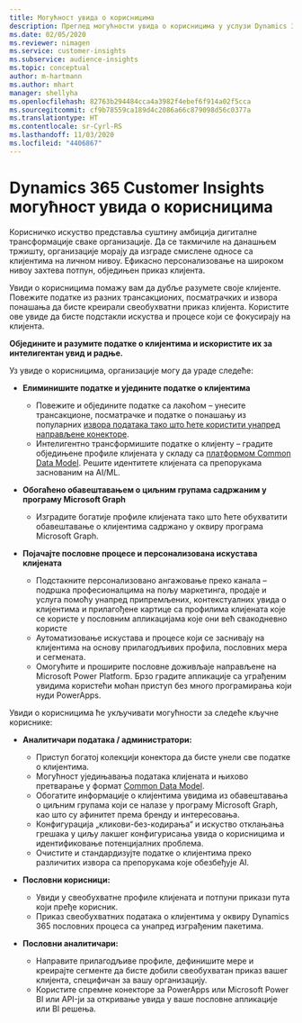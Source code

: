 ```yaml
---
title: Могућност увида о корисницима
description: Преглед могућности увида о корисницима у услузи Dynamics 365 Customer Insights.
ms.date: 02/05/2020
ms.reviewer: nimagen
ms.service: customer-insights
ms.subservice: audience-insights
ms.topic: conceptual
author: m-hartmann
ms.author: mhart
manager: shellyha
ms.openlocfilehash: 82763b294484cca4a3982f4ebef6f914a02f5cca
ms.sourcegitcommit: cf9b78559ca189d4c2086a66c879098d56c0377a
ms.translationtype: HT
ms.contentlocale: sr-Cyrl-RS
ms.lasthandoff: 11/03/2020
ms.locfileid: "4406867"
---
```

# <a name="dynamics-365-customer-insights-audience-insights-capability"></a>Dynamics 365 Customer Insights могућност увида о корисницима

Корисничко искуство представља суштину амбиција дигиталне трансформације сваке организације. Да се такмичиле на данашњем тржишту, организације морају да изграде смислене односе са клијентима на личном нивоу. Ефикасно персонализовање на широком нивоу захтева потпун, обједињен приказ клијента.

Увиди о корисницима помажу вам да дубље разумете своје клијенте. Повежите податке из разних трансакционих, посматрачких и извора понашања да бисте креирали свеобухватни приказ клијента. Користите ове увиде да бисте подстакли искуства и процесе који се фокусирају на клијента.

**Обједините и разумите податке о клијентима и искористите их за интелигентан увид и радње.**

Уз увиде о корисницима, организације могу да ураде следеће:  

- **Елиминишите податке и уједините податке о клијентима**

  - Повежите и обједините податке са лакоћом – унесите трансакционе, посматрачке и податке о понашању из популарних [извора података тако што ћете користити унапред направљене конекторе](data-sources.md).
  - Интелигентно трансформишите податке о клијенту – градите обједињене профиле клијената у складу са [платформом Common Data Model](https://docs.microsoft.com/common-data-model/). Решите идентитете клијената са препорукама заснованим на AI/ML.

- **Обогаћено обавештавањем о циљним групама садржаним у програму Microsoft Graph**

  - Изградите богатије профиле клијената тако што ћете обухватити обавештавање о клијентима садржано у оквиру програма Microsoft Graph.  

- **Појачајте пословне процесе и персонализована искустава клијената**

  - Подстакните персонализовано ангажовање преко канала – подршка професионалцима на пољу маркетинга, продаје и услуга помоћу унапред припремљених, контекстуалних увида о клијентима и прилагођене картице са профилима клијената које се користе у пословним апликацијама које они већ свакодневно користе
  - Аутоматизовање искустава и процесе који се заснивају на клијентима на основу прилагодљивих профила, пословних мера и сегмената.
  - Омогућите и проширите пословне доживљаје направљене на Microsoft Power Platform. Брзо градите апликације са уграђеним увидима користећи моћан приступ без много програмирања који нуди PowerApps.  

Увиди о корисницима ће укључивати могућности за следеће кључне кориснике:

- **Аналитичари података / администратори:**

  - Приступ богатој колекцији конектора да бисте унели све податке о клијентима.
  - Могућност уједињавања података клијената и њихово претварање у формат [Common Data Model](https://docs.microsoft.com/common-data-model/).
  - Обогатите информације о клијентима увидима из обавештавања о циљним групама који се налазе у програму Microsoft Graph, као што су афинитет према бренду и интересовања.
  - Конфигурација „кликови-без-кодирања“ и искуство отклањања грешака у циљу лакшег конфигурисања увида о корисницима и идентификовање потенцијалних проблема.
  - Очистите и стандардизујте податке о клијентима преко различитих извора са препорукама које обезбеђује AI.  

- **Пословни корисници:**

  - Увиди у свеобухватне профиле клијената и потпуни прикази пута који пређе корисник.
  - Приказ свеобухватних података о клијентима у оквиру Dynamics 365 пословних процеса са унапред изграђеним пакетима.

- **Пословни аналитичари:**

  - Направите прилагодљиве профиле, дефинишите мере и креирајте сегменте да бисте добили свеобухватан приказ вашег клијента, специфичан за вашу организацију.  
  - Користите спремне конекторе за PowerApps или Microsoft Power BI или API-ји за откривање увида у ваше пословне апликације или BI решења.  
